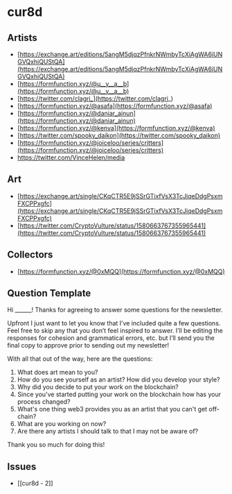 # cur8d

## Artists
-   [https://exchange.art/editions/5angM5djqzPfnkrNWmbyTcXiAgWA6iUNGVQxhiQUStQA](https://exchange.art/editions/5angM5djqzPfnkrNWmbyTcXiAgWA6iUNGVQxhiQUStQA)
-   [https://formfunction.xyz/@u__y__a__b](https://formfunction.xyz/@u__y__a__b)
-   [https://twitter.com/clagri_](https://twitter.com/clagri_)
-   [https://formfunction.xyz/@asafa](https://formfunction.xyz/@asafa)
-   [https://formfunction.xyz/@daniar_ainun](https://formfunction.xyz/@daniar_ainun)
-   [https://formfunction.xyz/@kenva](https://formfunction.xyz/@kenva)
-   [https://twitter.com/spooky_daikon](https://twitter.com/spooky_daikon)
-   [https://formfunction.xyz/@joiceloo/series/critters](https://formfunction.xyz/@joiceloo/series/critters)
- https://twitter.com/VinceHelen/media

## Art
-   [https://exchange.art/single/CKqCTR5E9jSSrGTixfVsX3TcJiqeDdgPsxmFXCPPxgfc](https://exchange.art/single/CKqCTR5E9jSSrGTixfVsX3TcJiqeDdgPsxmFXCPPxgfc)
-   [https://twitter.com/CryptoVulture/status/1580663767355965441](https://twitter.com/CryptoVulture/status/1580663767355965441)

## Collectors
-   [https://formfunction.xyz/@0xMQQ](https://formfunction.xyz/@0xMQQ)

## Question Template
Hi ______! Thanks for agreeing to answer some questions for the newsletter.

Upfront I just want to let you know that I’ve included quite a few questions. Feel free to skip any that you don’t feel inspired to answer. I’ll be editing the responses for cohesion and grammatical errors, etc. but I’ll send you the final copy to approve prior to sending out my newsletter!

With all that out of the way, here are the questions:

1.  What does art mean to you?
2.  How do you see yourself as an artist? How did you develop your style?
3.  Why did you decide to put your work on the blockchain?
4.  Since you've started putting your work on the blockchain how has your process changed?
5.  What's one thing web3 provides you as an artist that you can't get off-chain?
6.  What are you working on now?
7.  Are there any artists I should talk to that I may not be aware of?  

Thank you so much for doing this!

## Issues
- [[cur8d - 2]]